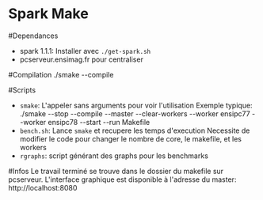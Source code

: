 Spark Make
===

#Dependances

* spark 1.1.1: Installer avec `./get-spark.sh`
* pcserveur.ensimag.fr pour centraliser

#Compilation
./smake --compile

#Scripts

* `smake`: L'appeler sans arguments pour voir l'utilisation
Exemple typique: ./smake --stop --compile --master --clear-workers --worker ensipc77
--worker ensipc78 --start --run Makefile
* `bench.sh`: Lance `smake` et recupere les temps d'execution
Necessite de modifier le code pour changer le nombre de core, le makefile, et
les workers
* `rgraphs`: script générant des graphs pour les benchmarks

#Infos
Le travail terminé se trouve dans le dossier du makefile sur pcserveur.
L'interface graphique est disponible à l'adresse du master:
http://localhost:8080
